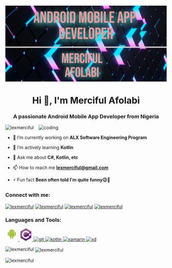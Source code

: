 ![logo](https://github.com/lexmerciful/lexmerciful/blob/main/Github_Banner.png)

<h1 align="center">Hi 👋, I'm Merciful Afolabi</h1>
<h3 align="center">A passionate Android Mobile App Developer from Nigeria</h3>

<img align="right" alt="coding" width="400" src="https://camo.githubusercontent.com/cae12fddd9d6982901d82580bdf321d81fb299141098ca1c2d4891870827bf17/68747470733a2f2f6d69726f2e6d656469756d2e636f6d2f6d61782f313336302f302a37513379765349765f7430696f4a2d5a2e676966">

<p align="left"> <img src="https://komarev.com/ghpvc/?username=lexmerciful&label=Profile%20views&color=0e75b6&style=flat" alt="lexmerciful" /> </p>

- 🔭 I’m currently working on **ALX Software Engineering Program**

- 🌱 I’m actively learning **Kotlin**

- 💬 Ask me about **C#, Kotlin, etc**

- 📫 How to reach me **lexmerciful@gmail.com**

- ⚡ Fun fact **Been often told I'm quite funny😉🤪**

<h3 align="left">Connect with me:</h3>
<p align="left">
<a href="https://twitter.com/lexmerciful" target="blank"><img align="center" src="https://raw.githubusercontent.com/rahuldkjain/github-profile-readme-generator/master/src/images/icons/Social/twitter.svg" alt="lexmerciful" height="30" width="40" /></a>
<a href="https://linkedin.com/in/lexmerciful" target="blank"><img align="center" src="https://raw.githubusercontent.com/rahuldkjain/github-profile-readme-generator/master/src/images/icons/Social/linked-in-alt.svg" alt="lexmerciful" height="30" width="40" /></a>
<a href="https://fb.com/lexmerciful" target="blank"><img align="center" src="https://raw.githubusercontent.com/rahuldkjain/github-profile-readme-generator/master/src/images/icons/Social/facebook.svg" alt="lexmerciful" height="30" width="40" /></a>
<a href="https://instagram.com/lexmerciful" target="blank"><img align="center" src="https://raw.githubusercontent.com/rahuldkjain/github-profile-readme-generator/master/src/images/icons/Social/instagram.svg" alt="lexmerciful" height="30" width="40" /></a>
</p>

<h3 align="left">Languages and Tools:</h3>
<p align="left"> <a href="https://developer.android.com" target="_blank" rel="noreferrer"> <img src="https://raw.githubusercontent.com/devicons/devicon/master/icons/android/android-original-wordmark.svg" alt="android" width="40" height="40"/> </a> <a href="https://www.w3schools.com/cs/" target="_blank" rel="noreferrer"> <img src="https://raw.githubusercontent.com/devicons/devicon/master/icons/csharp/csharp-original.svg" alt="csharp" width="40" height="40"/> </a> <a href="https://git-scm.com/" target="_blank" rel="noreferrer"> <img src="https://www.vectorlogo.zone/logos/git-scm/git-scm-icon.svg" alt="git" width="40" height="40"/> </a> <a href="https://kotlinlang.org" target="_blank" rel="noreferrer"> <img src="https://www.vectorlogo.zone/logos/kotlinlang/kotlinlang-icon.svg" alt="kotlin" width="40" height="40"/> </a> <a href="https://dotnet.microsoft.com/apps/xamarin" target="_blank" rel="noreferrer"> <img src="https://raw.githubusercontent.com/detain/svg-logos/780f25886640cef088af994181646db2f6b1a3f8/svg/xamarin.svg" alt="xamarin" width="40" height="40"/> </a> <a href="https://www.adobe.com/products/xd.html" target="_blank" rel="noreferrer"> <img src="https://cdn.worldvectorlogo.com/logos/adobe-xd.svg" alt="xd" width="40" height="40"/> </a> </p>

<p><img align="left" src="https://github-readme-stats.vercel.app/api/top-langs?username=lexmerciful&show_icons=true&locale=en&layout=compact" alt="lexmerciful" /></p>

<p>&nbsp;<img align="center" src="https://github-readme-stats.vercel.app/api?username=lexmerciful&show_icons=true&locale=en" alt="lexmerciful" /></p>

<p><img align="center" src="https://github-readme-streak-stats.herokuapp.com/?user=lexmerciful&" alt="lexmerciful" /></p>

